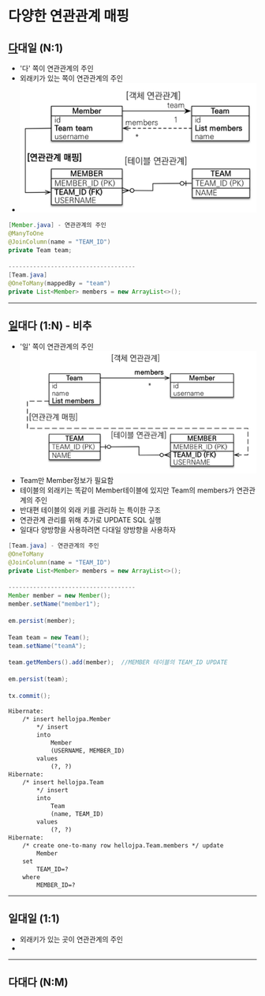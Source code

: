 # 다양한 연관관계 매핑
## <u>다</u>대일 (N:1)
- '다' 쪽이 연관관계의 주인
- 외래키가 있는 쪽이 연관관계의 주인
- ![다대일 양방향](../images/image_20230924203012.png)
```java
[Member.java] - 연관관계의 주인
@ManyToOne  
@JoinColumn(name = "TEAM_ID")  
private Team team;

------------------------------------
[Team.java]
@OneToMany(mappedBy = "team")  
private List<Member> members = new ArrayList<>();

```


---
## <u>일</u>대다 (1:N) - 비추
- '일' 쪽이 연관관계의 주인
![일대다 연관관계](../images/image_20230924204315.png)
- Team만 Member정보가 필요함
- 테이블의 외래키는 똑같이 Member테이블에 있지만 Team의 members가 연관관계의 주인
- 반대편 테이블의 외래 키를 관리하 는 특이한 구조
- 연관관계 관리를 위해 추가로 UPDATE SQL 실행
- 일대다 양방향을 사용하려면 다대일 양방향을 사용하자
```java
[Team.java] - 연관관계의 주인
@OneToMany  
@JoinColumn(name = "TEAM_ID")  
private List<Member> members = new ArrayList<>();

------------------------------------
Member member = new Member();  
member.setName("member1");  
  
em.persist(member);  
  
Team team = new Team();  
team.setName("teamA");  

team.getMembers().add(member);  //MEMBER 테이블의 TEAM_ID UPDATE
  
em.persist(team);  
  
tx.commit();

```

``` text
Hibernate: 
    /* insert hellojpa.Member
        */ insert 
        into
            Member
            (USERNAME, MEMBER_ID) 
        values
            (?, ?)
Hibernate: 
    /* insert hellojpa.Team
        */ insert 
        into
            Team
            (name, TEAM_ID) 
        values
            (?, ?)
Hibernate: 
    /* create one-to-many row hellojpa.Team.members */ update
        Member 
    set
        TEAM_ID=? 
    where
        MEMBER_ID=?

```
---
## 일대일 (1:1) 
- 외래키가 있는 곳이 연관관계의 주인
- 

---
## 다대다 (N:M)